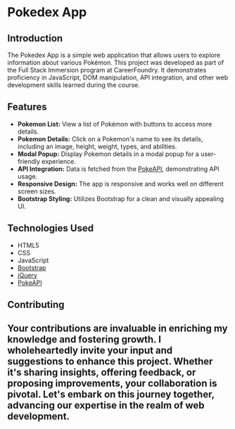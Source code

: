 # Pokedex App

## Introduction

The Pokedex App is a simple web application that allows users to explore information about various Pokémon. This project was developed as part of the Full Stack Immersion program at CareerFoundry. It demonstrates proficiency in JavaScript, DOM manipulation, API integration, and other web development skills learned during the course.

## Features

- **Pokemon List:** View a list of Pokémon with buttons to access more details.
- **Pokemon Details:** Click on a Pokemon's name to see its details, including an image, height, weight, types, and abilities.
- **Modal Popup:** Display Pokemon details in a modal popup for a user-friendly experience.
- **API Integration:** Data is fetched from the [PokeAPI](https://pokeapi.co/), demonstrating API usage.
- **Responsive Design:** The app is responsive and works well on different screen sizes.
- **Bootstrap Styling:** Utilizes Bootstrap for a clean and visually appealing UI.

## Technologies Used

- HTML5
- CSS
- JavaScript
- [Bootstrap](https://getbootstrap.com/)
- [jQuery](https://jquery.com/)
- [PokeAPI](https://pokeapi.co/)

## Contributing

Your contributions are invaluable in enriching my knowledge and fostering growth. I wholeheartedly invite your input and suggestions to enhance this project. Whether it's sharing insights, offering feedback, or proposing improvements, your collaboration is pivotal. Let's embark on this journey together, advancing our expertise in the realm of web development.
---


